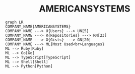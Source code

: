 <h1 align="center">AMERICANSYSTEMS</h1>

```mermaid
graph LR
COMPANY_NAME{AMERICANSYSTEMS}
COMPANY_NAME ---> U{Users} ---> UN[5]
COMPANY_NAME ---> R{Repositories} ---> RN[23]
COMPANY_NAME ---> G{Gists} ---> GN[20]
COMPANY_NAME ---> ML{Most Used<br>Languages}
ML --> Ruby[Ruby]
ML --> Go[Go]
ML --> TypeScript[TypeScript]
ML --> Shell[Shell]
ML --> Python[Python]
```
